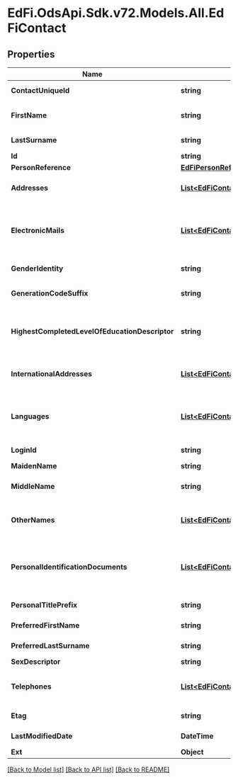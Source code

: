 # EdFi.OdsApi.Sdk.v72.Models.All.EdFiContact

## Properties

Name | Type | Description | Notes
------------ | ------------- | ------------- | -------------
**ContactUniqueId** | **string** | A unique alphanumeric code assigned to a contact. | 
**FirstName** | **string** | A name given to an individual at birth, baptism, or during another naming ceremony, or through legal change. | 
**LastSurname** | **string** | The name borne in common by members of a family. | 
**Id** | **string** |  | [optional] 
**PersonReference** | [**EdFiPersonReference**](EdFiPersonReference.md) |  | [optional] 
**Addresses** | [**List&lt;EdFiContactAddress&gt;**](EdFiContactAddress.md) | An unordered collection of contactAddresses. Contact&#39;s address, if different from the student address. | [optional] 
**ElectronicMails** | [**List&lt;EdFiContactElectronicMail&gt;**](EdFiContactElectronicMail.md) | An unordered collection of contactElectronicMails. The numbers, letters, and symbols used to identify an electronic mail (e-mail) user within the network to which the individual or organization belongs. | [optional] 
**GenderIdentity** | **string** | The gender the contact identifies themselves as. | [optional] 
**GenerationCodeSuffix** | **string** | An appendage, if any, used to denote an individual&#39;s generation in his family (e.g., Jr., Sr., III). | [optional] 
**HighestCompletedLevelOfEducationDescriptor** | **string** | The extent of formal instruction an individual has received (e.g., the highest grade in school completed or its equivalent or the highest degree received). | [optional] 
**InternationalAddresses** | [**List&lt;EdFiContactInternationalAddress&gt;**](EdFiContactInternationalAddress.md) | An unordered collection of contactInternationalAddresses. The set of elements that describes an international address. | [optional] 
**Languages** | [**List&lt;EdFiContactLanguage&gt;**](EdFiContactLanguage.md) | An unordered collection of contactLanguages. The language(s) the individual uses to communicate. It is strongly recommended that entries use only ISO 639-2 language codes. | [optional] 
**LoginId** | **string** | The login ID for the user; used for security access control interface. | [optional] 
**MaidenName** | **string** | The individual&#39;s maiden name. | [optional] 
**MiddleName** | **string** | A secondary name given to an individual at birth, baptism, or during another naming ceremony. | [optional] 
**OtherNames** | [**List&lt;EdFiContactOtherName&gt;**](EdFiContactOtherName.md) | An unordered collection of contactOtherNames. Other names (e.g., alias, nickname, previous legal name) associated with a person. | [optional] 
**PersonalIdentificationDocuments** | [**List&lt;EdFiContactPersonalIdentificationDocument&gt;**](EdFiContactPersonalIdentificationDocument.md) | An unordered collection of contactPersonalIdentificationDocuments. The documents presented as evident to verify one&#39;s personal identity; for example: drivers license, passport, birth certificate, etc. | [optional] 
**PersonalTitlePrefix** | **string** | A prefix used to denote the title, degree, position, or seniority of the individual. | [optional] 
**PreferredFirstName** | **string** | The first name the individual prefers, if different from their legal first name | [optional] 
**PreferredLastSurname** | **string** | The last name the individual prefers, if different from their legal last name | [optional] 
**SexDescriptor** | **string** | A person&#39;s birth sex. | [optional] 
**Telephones** | [**List&lt;EdFiContactTelephone&gt;**](EdFiContactTelephone.md) | An unordered collection of contactTelephones. The 10-digit telephone number, including the area code, for the person. | [optional] 
**Etag** | **string** | A unique system-generated value that identifies the version of the resource. | [optional] 
**LastModifiedDate** | **DateTime** | The date and time the resource was last modified. | [optional] 
**Ext** | **Object** | Extensions to the Contact entity. | [optional] 

[[Back to Model list]](../../README.md#documentation-for-models) [[Back to API list]](../../README.md#documentation-for-api-endpoints) [[Back to README]](../../README.md)

